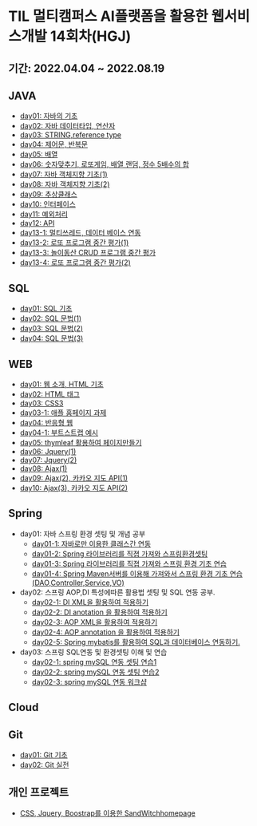 # TIL 멀티캠퍼스 AI플랫폼을 활용한 웹서비스개발 14회차(HGJ)
## 기간: 2022.04.04 ~ 2022.08.19

## JAVA
 - [day01: 자바의 기초](https://github.com/AHLF77/TIL/blob/master/javaday01.md)
 - [day02: 자바 데이터타입, 연산자](https://github.com/AHLF77/TIL/blob/master/javaday02.md)
 - [day03: STRING,reference type](https://github.com/AHLF77/TIL/blob/master/javaday03.md)
 - [day04: 제어문, 반복문](https://github.com/AHLF77/TIL/blob/master/javaday04.md)
 - [day05: 배열](https://github.com/AHLF77/TIL/blob/master/javaday05.md)
 - [day06: 숫자맞추기, 로또게임, 배열 랜덤, 정수 5배수의 합](https://github.com/AHLF77/TIL/blob/master/javaday06.md)
 - [day07: 자바 객체지향 기초(1)](https://github.com/AHLF77/TIL/blob/master/javaday07.md)
 - [day08: 자바 객체지향 기초(2)](https://github.com/AHLF77/TIL/blob/master/javaday08.md)
 - [day09: 추상클래스](https://github.com/AHLF77/TIL/blob/master/javaday09.md)
 - [day10: 인터페이스](https://github.com/AHLF77/TIL/blob/master/javaday10.md)
 - [day11: 예외처리](https://github.com/AHLF77/TIL/blob/master/javaday11.md)
 - [day12: API](https://github.com/AHLF77/TIL/blob/master/javaday12.md)
 - [day13-1: 멀티쓰레드, 데이터 베이스 연동](https://github.com/AHLF77/TIL/blob/master/javaday13-1.md)
 - [day13-2: 로또 프로그램 중간 평가(1)](https://github.com/AHLF77/TIL/blob/master/javaday13-2.md)
 - [day13-3: 놀이동산 CRUD 프로그램 중간 평가](https://github.com/AHLF77/TIL/blob/master/javaday13-3.md)
 - [day13-4: 로또 프로그램 중간 평가(2)](https://github.com/AHLF77/TIL/blob/master/javaday13-4.md)

## SQL
 - [day01: SQL 기초](https://github.com/AHLF77/TIL/blob/master/sqlday01.md)
 - [day02: SQL 문법(1)](https://github.com/AHLF77/TIL/blob/master/sqlday02.md)
 - [day03: SQL 문법(2)](https://github.com/AHLF77/TIL/blob/master/sqlday03.md)
 - [day04: SQL 문법(3)](https://github.com/AHLF77/TIL/blob/master/sqlday04.md)

## WEB
 - [day01: 웹 소개, HTML 기초](https://github.com/AHLF77/TIL/blob/master/webday01.md) 
 - [day02: HTML 태그](https://github.com/AHLF77/TIL/blob/master/webday02.md)
 - [day03: CSS3](https://github.com/AHLF77/TIL/blob/master/webday03.md)
 - [day03-1: 애플 홈페이지 과제](https://github.com/AHLF77/TIL/blob/master/webday03-1.md)
 - [day04: 반응형 웹](https://github.com/AHLF77/TIL/blob/master/webday04.md)
 - [day04-1: 부트스트랩 예시](https://github.com/AHLF77/TIL/blob/master/webday04-1.md)
 - [day05: thymleaf 활용하여 페이지만들기](https://github.com/AHLF77/TIL/blob/master/webday05.md)
 - [day06: Jquery(1)](https://github.com/AHLF77/TIL/blob/master/webday06.md)
 - [day07: Jquery(2)](https://github.com/AHLF77/TIL/blob/master/webday07.md)
 - [day08: Ajax(1)](https://github.com/AHLF77/TIL/blob/master/webday08.md)
 - [day09: Ajax(2), 카카오 지도 API(1)](https://github.com/AHLF77/TIL/blob/master/webday09.md)
 - [day10: Ajax(3), 카카오 지도 API(2)](https://github.com/AHLF77/TIL/blob/master/webday10.md)


## Spring
 - day01: 자바 스프링 환경 셋팅 및 개념 공부
    - [day01-1: 자바로만 이용한 클래스간 연동](https://github.com/AHLF77/TIL/blob/master/springday01-1.md) 
    - [day01-2: Spring 라이브러리를 직졉 가져와 스프링환경셋팅](https://github.com/AHLF77/TIL/blob/master/springday01-2.md) 
    - [day01-3: Spring 라이브러리를 직졉 가져와 스프링 환경 기초 연습](https://github.com/AHLF77/TIL/blob/master/springday01-3.md) 
    - [day01-4: Spring Maven서버를 이용해 가져와서 스프링 환경 기초 연습(DAO,Controller,Service,VO)](https://github.com/AHLF77/TIL/blob/master/springday01-4.md) 
 - day02: 스프링 AOP,DI 특성에따른 활용법 셋팅 및 SQL 연동 공부.
    - [day02-1: DI XML을 활용하여 적용하기](https://github.com/AHLF77/TIL/blob/master/springday02-1.md) 
    - [day02-2: DI anotation 을 활용하여 적용하기](https://github.com/AHLF77/TIL/blob/master/springday02-2.md) 
    - [day02-3: AOP XML을 활용하여 적용하기](https://github.com/AHLF77/TIL/blob/master/springday02-3.md) 
    - [day02-4: AOP annotation 을 활용하여 적용하기](https://github.com/AHLF77/TIL/blob/master/springday02-4.md)    
    - [day02-5: Spring mybatis를 활용하여 SQL과 데이터베이스 연동하기.](https://github.com/AHLF77/TIL/blob/master/springday02-5.md)     
 - day03: 스프링 SQL연동 및 환경셋팅 이해 및 연습
    - [day02-1: spring mySQL 연동 셋팅 연습1]() 
    - [day02-2: spring mySQL 연동 셋팅 연습2]() 
    - [day02-3: spring mySQL 연동 워크샵]()     


## Cloud


## Git
 - [day01: Git 기초](https://github.com/AHLF77/TIL/blob/master/GItday01.md)
 - [day02: Git 실전](https://github.com/AHLF77/TIL/blob/master/GItday02.md)

## 개인 프로젝트
 - [CSS, Jquery, Boostrap를 이용한 SandWitchhomepage](https://github.com/AHLF77/TIL/blob/master/SandWitchhomepage.md)

